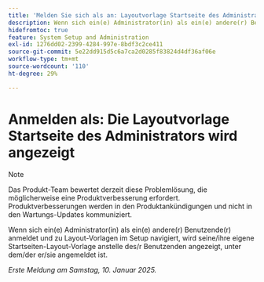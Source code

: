 ```yaml
---
title: 'Melden Sie sich als an: Layoutvorlage Startseite des Administrators wird angezeigt'
description: Wenn sich ein(e) Administrator(in) als ein(e) andere(r) Benutzende(r) anmeldet und zu Layout-Vorlagen im Setup navigiert, wird seine/ihre eigene Startseiten-Layout-Vorlage anstelle des/r Benutzenden angezeigt, unter dem/der er/sie angemeldet ist.
hidefromtoc: true
feature: System Setup and Administration
exl-id: 1276dd02-2399-4284-997e-8bdf3c2ce411
source-git-commit: 5e22dd915d5c6a7ca2d0285f83824d4df36af06e
workflow-type: tm+mt
source-wordcount: '110'
ht-degree: 29%

---
```


# Anmelden als: Die Layoutvorlage Startseite des Administrators wird angezeigt

>[!NOTE]
>
>Das Produkt-Team bewertet derzeit diese Problemlösung, die möglicherweise eine Produktverbesserung erfordert. Produktverbesserungen werden in den Produktankündigungen und nicht in den Wartungs-Updates kommuniziert.

Wenn sich ein(e) Administrator(in) als ein(e) andere(r) Benutzende(r) anmeldet und zu Layout-Vorlagen im Setup navigiert, wird seine/ihre eigene Startseiten-Layout-Vorlage anstelle des/r Benutzenden angezeigt, unter dem/der er/sie angemeldet ist.

_Erste Meldung am Samstag, 10. Januar 2025._
